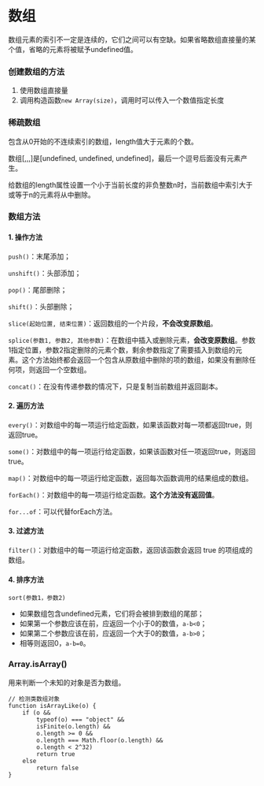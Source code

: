 # 数组

数组元素的索引不一定是连续的，它们之间可以有空缺。如果省略数组直接量的某个值，省略的元素将被赋予undefined值。

### 创建数组的方法

1. 使用数组直接量
2. 调用构造函数`new Array(size)`，调用时可以传入一个数值指定长度

### 稀疏数组

包含从0开始的不连续索引的数组，length值大于元素的个数。

数组[,,,]是[undefined, undefined, undefined]，最后一个逗号后面没有元素产生。

给数组的length属性设置一个小于当前长度的非负整数n时，当前数组中索引大于或等于n的元素将从中删除。


### 数组方法

#### 1. 操作方法

`push()`：末尾添加；

`unshift()`：头部添加；

`pop()`：尾部删除；

`shift()`：头部删除；


`slice(起始位置, 结束位置)`：返回数组的一个片段，**不会改变原数组**。

`splice(参数1, 参数2, 其他参数)`：在数组中插入或删除元素，**会改变原数组**。参数1指定位置，参数2指定删除的元素个数，剩余参数指定了需要插入到数组的元素。这个方法始终都会返回一个包含从原数组中删除的项的数组，如果没有删除任何项，则返回一个空数组。

`concat()`：在没有传递参数的情况下，只是复制当前数组并返回副本。

#### 2. 遍历方法

`every()`：对数组中的每一项运行给定函数，如果该函数对每一项都返回true，则返回true。

`some()`：对数组中的每一项运行给定函数，如果该函数对任一项返回true，则返回true。

`map()`：对数组中的每一项运行给定函数，返回每次函数调用的结果组成的数组。

`forEach()`：对数组中的每一项运行给定函数。**这个方法没有返回值**。

`for...of`：可以代替forEach方法。

#### 3. 过滤方法

`filter()`：对数组中的每一项运行给定函数，返回该函数会返回 true 的项组成的数组。

#### 4. 排序方法
`sort(参数1，参数2)`
- 如果数组包含undefined元素，它们将会被排到数组的尾部；
- 如果第一个参数应该在前，应返回一个小于0的数值，`a-b<0`；
- 如果第二个参数应该在前，应返回一个大于0的数值，`a-b>0`；
- 相等则返回0，`a-b=0`。


### Array.isArray()

用来判断一个未知的对象是否为数组。

```
// 检测类数组对象
function isArrayLike(o) {
    if (o &&
        typeof(o) === "object" &&
        isFinite(o.length) &&
        o.length >= 0 &&
        o.length === Math.floor(o.length) &&
        o.length < 2^32)
        return true
    else
        return false
}
```
